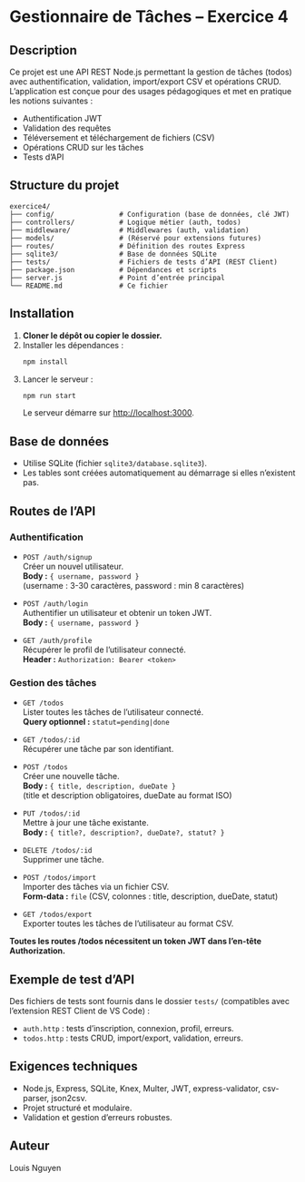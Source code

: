 # Gestionnaire de Tâches – Exercice 4

## Description

Ce projet est une API REST Node.js permettant la gestion de tâches (todos) avec authentification, validation, import/export CSV et opérations CRUD. L’application est conçue pour des usages pédagogiques et met en pratique les notions suivantes :
- Authentification JWT
- Validation des requêtes
- Téléversement et téléchargement de fichiers (CSV)
- Opérations CRUD sur les tâches
- Tests d’API

## Structure du projet

```
exercice4/
├── config/                # Configuration (base de données, clé JWT)
├── controllers/           # Logique métier (auth, todos)
├── middleware/            # Middlewares (auth, validation)
├── models/                # (Réservé pour extensions futures)
├── routes/                # Définition des routes Express
├── sqlite3/               # Base de données SQLite
├── tests/                 # Fichiers de tests d’API (REST Client)
├── package.json           # Dépendances et scripts
├── server.js              # Point d’entrée principal
└── README.md              # Ce fichier
```

## Installation

1. **Cloner le dépôt ou copier le dossier.**
2. Installer les dépendances :
   ```sh
   npm install
   ```
3. Lancer le serveur :
   ```sh
   npm run start
   ```
   Le serveur démarre sur [http://localhost:3000](http://localhost:3000).

## Base de données

- Utilise SQLite (fichier `sqlite3/database.sqlite3`).
- Les tables sont créées automatiquement au démarrage si elles n’existent pas.

## Routes de l’API

### Authentification

- `POST /auth/signup`  
  Créer un nouvel utilisateur.  
  **Body :** `{ username, password }`  
  (username : 3-30 caractères, password : min 8 caractères)

- `POST /auth/login`  
  Authentifier un utilisateur et obtenir un token JWT.  
  **Body :** `{ username, password }`

- `GET /auth/profile`  
  Récupérer le profil de l’utilisateur connecté.  
  **Header :** `Authorization: Bearer <token>`

### Gestion des tâches

- `GET /todos`  
  Lister toutes les tâches de l’utilisateur connecté.  
  **Query optionnel :** `statut=pending|done`

- `GET /todos/:id`  
  Récupérer une tâche par son identifiant.

- `POST /todos`  
  Créer une nouvelle tâche.  
  **Body :** `{ title, description, dueDate }`  
  (title et description obligatoires, dueDate au format ISO)

- `PUT /todos/:id`  
  Mettre à jour une tâche existante.  
  **Body :** `{ title?, description?, dueDate?, statut? }`

- `DELETE /todos/:id`  
  Supprimer une tâche.

- `POST /todos/import`  
  Importer des tâches via un fichier CSV.  
  **Form-data :** `file` (CSV, colonnes : title, description, dueDate, statut)

- `GET /todos/export`  
  Exporter toutes les tâches de l’utilisateur au format CSV.

**Toutes les routes /todos nécessitent un token JWT dans l’en-tête Authorization.**

## Exemple de test d’API

Des fichiers de tests sont fournis dans le dossier `tests/` (compatibles avec l’extension REST Client de VS Code) :
- `auth.http` : tests d’inscription, connexion, profil, erreurs.
- `todos.http` : tests CRUD, import/export, validation, erreurs.

## Exigences techniques

- Node.js, Express, SQLite, Knex, Multer, JWT, express-validator, csv-parser, json2csv.
- Projet structuré et modulaire.
- Validation et gestion d’erreurs robustes.

## Auteur

Louis Nguyen
